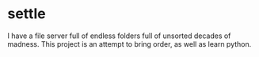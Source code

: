 # settle
I have a file server full of endless folders full of unsorted decades of madness. This project is an attempt to bring order, as well as learn python. 
